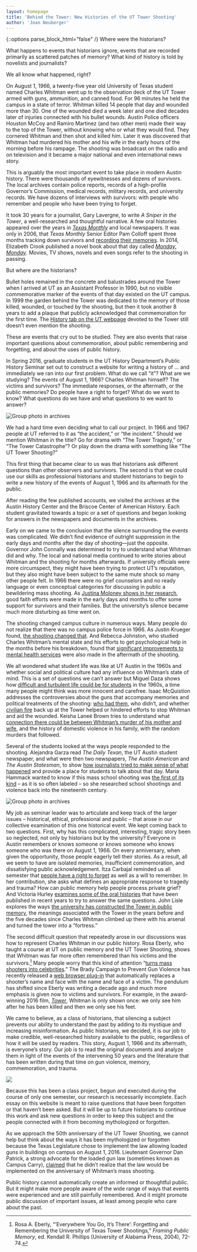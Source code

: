 ```yaml
---
layout: homepage
title: 'Behind the Tower: New Histories of the UT Tower Shooting'
author: 'Joan Neuberger'
---
```

{::options parse_block_html="false" /}
Where were the historians?

What happens to events that historians ignore, events that are recorded primarily as scattered patches of memory? What kind of history is told by novelists and journalists?

We all know what happened, right?  

On August 1, 1966, a twenty-five year old University of Texas student named Charles Whitman went up to the observation deck of the UT Tower armed with guns, ammunition, and canned food. For 96 minutes he held the campus in a state of terror. Whitman killed 14 people that day and wounded more than 30. One of the wounded died a week later and one died decades later of injuries connected with his bullet wounds. Austin Police officers Houston McCoy and Ramiro Martinez (and two other men) made their way to the top of the Tower, without knowing who or what they would find. They cornered Whitman and then shot and killed him. Later it was discovered that Whitman had murdered his mother and his wife in the early hours of the morning before his rampage. The shooting was broadcast on the radio and on television and it became a major national and even international news story.

This is arguably the most important event to take place in modern Austin history.  There were thousands of eyewitnesses and dozens of survivors. The local archives contain police reports, records of a high-profile Governor’s Commission, medical records, military records, and university records. We have dozens of interviews with survivors: with people who remember and people who have been trying to forget.

It took 30 years for a journalist, Gary Lavergne, to write _A Sniper in the Tower_, a well-researched and thoughtful narrative. A few oral histories appeared over the years in [_Texas Monthly_][txmonthly] and local newspapers. It was only in 2006, that _Texas Monthly_ Senior Editor Pam Colloff spent three months tracking down survivors and [recording their memories][96minutes]. In 2014, Elizabeth Crook published a novel book about that day called [_Monday, Monday_][monday-monday]. Movies, TV shows, novels and even songs refer to the shooting in passing.

But where are the historians?

Bullet holes remained in the concrete and balustrades around the Tower when I arrived at UT as an Assistant Professor in 1990, but no visible commemorative marker of the events of that day existed on the UT campus. In 1999 the garden behind the Tower was dedicated to the memory of those killed, wounded, or touched by the shooting, but then it took another 8 years to add a plaque that publicly acknowledged that commemoration for the first time. The [History tab on the UT webpage][tower-history] devoted to the Tower still doesn’t even mention the shooting.

These are events that cry out to be studied. They are also events that raise important questions about commemoration, about public remembering and forgetting, and about the uses of public history.

In Spring 2016, graduate students in the UT History Department’s Public History Seminar set out to construct a website for writing a history of … and immediately we ran into our first problem.  What do we call “it”? What are we studying? The events of August 1, 1966? Charles Whitman himself? The victims and survivors? The immediate responses, or the aftermath, or the public memories? Do people have a right to forget? What do we want to know? What questions do we have and what questions to we want to answer?

<div class="full-width"><img src="{{ site.baseurl }}/images/homepage/group-photo-1.jpg" alt="Group photo in archives" /></div>

We had a hard time even deciding what to call our project. In 1966 and 1967 people at UT referred to it as “the accident,” or “the incident.” Should we mention Whitman in the title? Go for drama with “The Tower Tragedy,” or “The Tower Catastrophe”? Or play down the drama with something like “The UT Tower Shooting?”

This first thing that became clear to us was that historians ask different questions than other observers and survivors. The second is that we could use our skills as professional historians and student historians to begin to write a new history of the events of August 1, 1966 and its aftermath for the public.

After reading the few published accounts, we visited the archives at the Austin History Center and the Briscoe Center of American History. Each student gravitated towards a topic or a set of questions and began looking for answers in the newspapers and documents in the archives.

Early on we came to the conclusion that the silence surrounding the events was complicated. We didn’t find evidence of outright suppression in the early days and months after the day of shooting—just the opposite. Governor John Connally was determined to try to understand what Whitman did and why. The local and national media continued to write stories about Whitman and the shooting for months afterwards. If university officials were more circumspect, they might have been trying to protect UT’s reputation, but they also might have been subject to the same mute shock so many other people felt. In 1966 there were no grief counselors and no ready language or even conceptual categories for discussing in public a bewildering mass shooting. As [Justina Moloney shows in her research][moloney], good faith efforts were made in the early days and months to offer some support for survivors and their families. But the university’s silence became much more disturbing as time went on.

The shooting changed campus culture in numerous ways. Many people do not realize that there was no campus police force in 1966. As Justin Krueger found, [the shooting changed that][krueger]. And Rebecca Johnston, who studied Charles Whitman’s mental state and his efforts to get psychological help in the months before his breakdown, found that [significant improvements to mental health services][johnston] were also made in the aftermath of the shooting.

We all wondered what student life was like at UT Austin in the 1960s and whether social and political culture had any influence on Whitman’s state of mind. This is a set of questions we can’t answer but Miguel Daza shows how [difficult and turbulent life could be for students][daza] in the 1960s, a time many people might think was more innocent and carefree.  Isaac McQuistion addresses the controversies about the guns that accompany memories and political treatments of the shooting: [who had them][gun-culture], who didn’t, and whether [civilian fire][armed-civilians] back up at the Tower helped or hindered efforts to stop Whitman and aid the wounded. Keisha Laneé Brown tries to understand what [connection there could be between Whitman’s murder of his mother and wife][brown], and the history of domestic violence in his family, with the random murders that followed.

Several of the students looked at the ways people responded to the shooting. Alejandra Garza read _The Daily Texan_, the UT Austin student newspaper, and what were then two newspapers, _The Austin American_ and _The Austin Statesman_, to show [how journalists tried to make sense of what happened][garza] and provide a place for students to talk about that day. Maria Hammack wanted to know if this mass school shooting was [the first of its kind][hammack] – as it is so often labeled – so she researched school shootings and violence back into the nineteenth century.

<div class="full-width"><img src="{{ site.baseurl }}/images/homepage/group-photo-2.jpg" alt="Group photo in archives" /></div>

My job as seminar leader was to articulate and keep track of the larger issues – historical, ethical, professional and public – that arose in our collective examination of this one historical event.  We kept coming back to two questions. First, why has this complicated, interesting, tragic story been so neglected, not only by historians but by the university?  Everyone in Austin remembers or knows someone or knows someone who knows someone who was there on August 1, 1966. On every anniversary, when given the opportunity, those people eagerly tell their stories. As a result, all we seem to have are isolated memories, insufficient commemoration, and dissatisfying public acknowledgement. Itza Carbajal reminded us all semester that [people have a right to forget][carbajal] as well as a will to remember. In her contribution, she asks what defines an appropriate response to tragedy and trauma? How can public memory help people process private grief? And Victoria Hurley [examines some of the oral histories][hurley] that have been published in recent years to try to answer the same questions. John Lisle explores the ways [the university has constructed the Tower in public memory][lisle], the meanings associated with the Tower in the years before and the five decades since Charles Whitman climbed up there with his arsenal and turned the tower into a “fortress.”

The second difficult question that repeatedly arose in our discussions was how to represent Charles Whitman in our public history. Rosa Eberly, who taught a course at UT on public memory and the UT Tower Shooting, shows that Whitman was far more often remembered than his victims and the survivors.[^1]  Many people worry that this kind of attention “[turns mass shooters into celebrities][fame].” The Brady Campaign to Prevent Gun Violence has recently released a [web browser plug-in][plug-in] that automatically replaces a shooter’s name and face with the name and face of a victim. The pendulum has shifted since Eberly was writing a decade ago and much more emphasis is given now to victims and survivors. For example, in the award-winning 2016 film, [_Tower_][tower-film], Whitman is only shown once: we only see him after he has been killed and then we only see his feet.

We came to believe, as a class of historians, that silencing a subject prevents our ability to understand the past by adding to its mystique and increasing misinformation. As public historians, we decided, it is our job to make credible, well-researched history available to the public, regardless of how it will be used by readers. This story, August 1, 1966 and its aftermath, is everyone’s story. Our job is to read the original documents and analyze them in light of the events of the intervening 50 years and the literature that has been written during that time on gun violence, memory, commemoration, and trauma.

<div class="full-width"><img src="{{ site.baseurl }}/images/homepage/group-photo-3.jpg" /></div>

Because this has been a class project, begun and executed during the course of only one semester, our research is necessarily incomplete. Each essay on this website is meant to raise questions that have been forgotten or that haven’t been asked. But it will be up to future historians to continue this work and ask new questions in order to keep this subject and the people connected with it from becoming mythologized or forgotten.

As we approach the 50th anniversary of the UT Tower Shooting, we cannot help but think about the ways it has been mythologized or forgotten because the Texas Legislature chose to implement the law allowing loaded guns in buildings on campus on August 1, 2016. Lieutenant Governor Dan Patrick, a strong advocate for the loaded gun law (sometimes known as Campus Carry), [claimed][campus-carry] that he didn’t realize that the law would be implemented on the anniversary of Whitman’s mass shooting.

Public history cannot automatically create an informed or thoughtful public. But it might make more people aware of the wide range of ways that events were experienced and are still painfully remembered. And it might promote public discussion of important issues, at least among people who care about the past.

[^1]: Rosa A. Eberly, “’Everywhere You Go, It’s There’: Forgetting and Remembering the University of Texas Tower Shootings,” _Framing Public Memory_, ed. Kendall R. Phillips (University of Alabama Press, 2004), 72-74.

[txmonthly]: http://www.texasmonthly.com/?s=Whitman
[96minutes]: http://www.texasmonthly.com/articles/96-minutes/
[monday-monday]: http://us.macmillan.com/mondaymonday/elizabethcrook
[tower-history]: http://tower.utexas.edu/history/
[moloney]: /the-university-response
[krueger]: /official-actions
[johnston]: /a-fitting-memorial
[daza]: /the-cost-of-student-living
[gun-culture]: /texas-gun-culture-and-the-ut-tower-shooting
[armed-civilians]: /armed-civilians-and-the-ut-tower-tragedy
[brown]: /ladies-first
[garza]: /how-austin-newspapers-covered-the-shooting
[hammack]: /a-brief-history-of-mass-shootings
[carbajal]: /i-choose-to-remember
[hurley]: /aftermath
[lisle]: /the-specter-of-the-tower
[fame]: https://www.washingtonpost.com/news/local/wp/2016/04/27/want-to-delete-mass-killers-names-from-the-internet-the-brady-campaign-has-an-app-for-that/
[plug-in]: https://chrome.google.com/webstore/detail/zero-minutes-of-fame/nnagcddidgaecaalfhpcnkofldafahce
[tower-film]: http://www.towerdocumentary.com
[campus-carry]: https://www.texastribune.org/2015/10/16/patrick-makes-spirited-pitch-conservative-governme/
